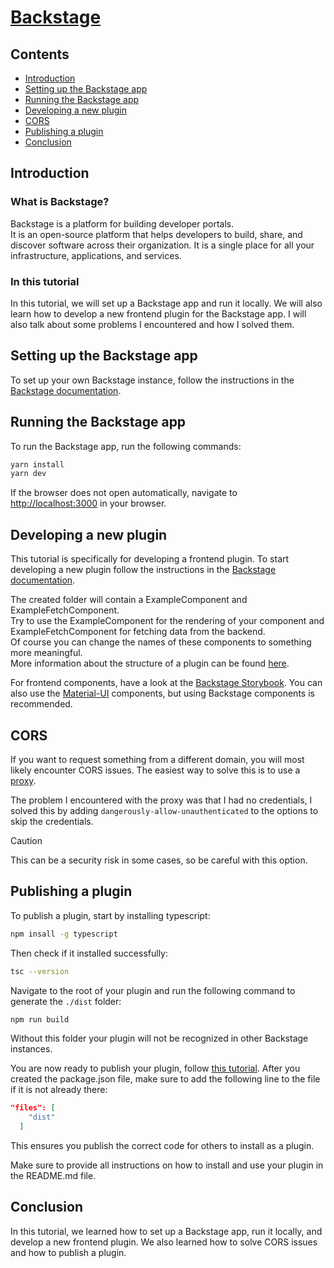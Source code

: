 # [Backstage](https://backstage.io)

## Contents

- [Introduction](#introduction)
- [Setting up the Backstage app](#setting-up-the-backstage-app)
- [Running the Backstage app](#running-the-backstage-app)
- [Developing a new plugin](#developing-a-new-plugin)
- [CORS](#cors)
- [Publishing a plugin](#publishing-a-plugin)
- [Conclusion](#conclusion)

## Introduction
### What is Backstage?
Backstage is a platform for building developer portals. </br>
It is an open-source platform that helps developers to build, share, and discover software across their organization. 
It is a single place for all your infrastructure, applications, and services.

### In this tutorial
In this tutorial, we will set up a Backstage app and run it locally. We will also learn how to develop a new frontend plugin for the Backstage app.
I will also talk about some problems I encountered and how I solved them.

## Setting up the Backstage app
To set up your own Backstage instance, follow the instructions in the [Backstage documentation](https://backstage.io/docs/getting-started).

## Running the Backstage app

To run the Backstage app, run the following commands:
```sh
yarn install
yarn dev
```
If the browser does not open automatically, navigate to [http://localhost:3000](http://localhost:3000) in your browser.

## Developing a new plugin

This tutorial is specifically for developing a frontend plugin.
To start developing a new plugin follow the instructions in the [Backstage documentation](https://backstage.io/docs/plugins/create-a-plugin).

The created folder will contain a ExampleComponent and ExampleFetchComponent. 
</br> Try to use the ExampleComponent for the rendering of your component and ExampleFetchComponent for fetching data from the backend.
</br> Of course you can change the names of these components to something more meaningful.
</br>More information about the structure of a plugin can be found [here](https://backstage.io/docs/plugins/structure-of-a-plugin).

For frontend components, have a look at the [Backstage Storybook](https://backstage.io/storybook). You can also use the [Material-UI](https://material-ui.com/) components, but using Backstage components is recommended.

## CORS
If you want to request something from a different domain, you will most likely encounter CORS issues. 
The easiest way to solve this is to use a [proxy](https://backstage.io/docs/plugins/proxying).

The problem I encountered with the proxy was that I had no credentials, I solved this by adding ```dangerously-allow-unauthenticated``` to the options to skip the credentials.
>[!CAUTION] 
>This can be a security risk in some cases, so be careful with this option.

## Publishing a plugin

To publish a plugin, start by installing typescript:
```sh
npm insall -g typescript
```

Then check if it installed successfully:
```sh
tsc --version
```

Navigate to the root of your plugin and run the following command to generate the ```./dist``` folder:
```sh
npm run build
```
Without this folder your plugin will not be recognized in other Backstage instances.

You are now ready to publish your plugin, follow [this tutorial](https://docs.npmjs.com/creating-and-publishing-scoped-public-packages).
After you created the package.json file, make sure to add the following line to the file if it is not already there:
```json
"files": [
    "dist"
  ]
```
This ensures you publish the correct code for others to install as a plugin.

Make sure to provide all instructions on how to install and use your plugin in the README.md file.

## Conclusion
In this tutorial, we learned how to set up a Backstage app, run it locally, and develop a new frontend plugin.
We also learned how to solve CORS issues and how to publish a plugin.
